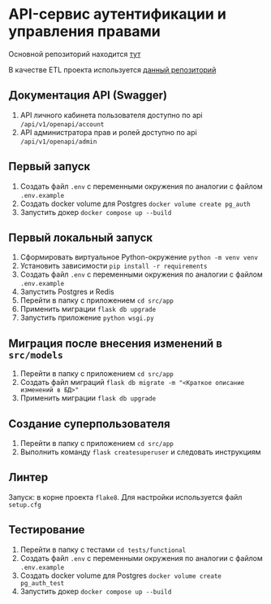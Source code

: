 # API-сервис аутентификации и управления правами

Основной репозиторий находится [тут](https://github.com/mikhail349/Auth_sprint_2)

В качестве ETL проекта используется [данный репозиторий](https://github.com/mikhail349ya/new_admin_panel_sprint_3)

## Документация API (Swagger)

1. API личного кабинета пользователя доступно по api `/api/v1/openapi/account`
2. API администратора прав и ролей доступно по api `/api/v1/openapi/admin`

## Первый запуск

1. Создать файл `.env` с переменными окружения по аналогии с файлом `.env.example`
2. Создать docker volume для Postgres `docker volume create pg_auth`
3. Запустить докер `docker compose up --build`

## Первый локальный запуск

1. Сформировать виртуальное Python-окружение `python -m venv venv`
2. Установить зависимости `pip install -r requirements`
3. Создать файл `.env` с переменными окружения по аналогии с файлом `.env.example`
4. Запустить Postgres и Redis
5. Перейти в папку с приложением `cd src/app`
6. Применить миграции `flask db upgrade`
7. Запустить приложение `python wsgi.py`

## Миграция после внесения изменений в `src/models`

1. Перейти в папку с приложением `cd src/app`
2. Создать файл миграций `flask db migrate -m "<Краткое описание изменений в БД>"`
3. Применить миграции `flask db upgrade`

## Создание суперпользователя

1. Перейти в папку с приложением `cd src/app`
2. Выполнить команду `flask createsuperuser` и следовать инструкциям

## Линтер

Запуск: в корне проекта `flake8`. Для настройки используется файл `setup.cfg`

## Тестирование

1. Перейти в папку с тестами `cd tests/functional`
2. Создать файл `.env` с переменными окружения по аналогии с файлом `.env.example`
3. Создать docker volume для Postgres `docker volume create pg_auth_test`
4. Запустить докер `docker compose up --build`
